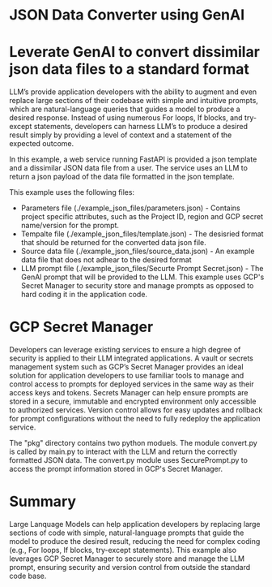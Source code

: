 # JSON Data Converter using GenAI 
# Leverate GenAI to convert dissimilar json data files to a standard format


LLM’s provide application developers with the ability to augment and even replace large sections of their codebase with simple and intuitive prompts, which are natural-language queries that guides a model to produce a desired response. Instead of using numerous For loops, If blocks, and try-except statements, developers can harness LLM’s to produce a desired result simply by providing a level of context and a statement of the expected outcome.

In this example, a web service running FastAPI is provided a json template and a dissimilar JSON data file from a user. The service uses an LLM to return a json payload of the data file formatted in the json template.

This example uses the following files:
- Parameters file (./example_json_files/parameters.json) - Contains project specific attributes, such as the Project ID, region and GCP secret name/version for the prompt.
- Tempalte file (./example_json_files/template.json) - The desisried format that should be returned for the converted data json file.
- Source data file (./example_json_files/source_data.json) - An example data file that does not adhear to the desired format
- LLM prompt file (./example_json_files/Securte Prompt Secret.json) - The GenAI prompt that will be provided to the LLM. This example uses GCP's Secret Manager to security store and manage prompts as opposed to hard coding it in the application code.


# GCP Secret Manager

Developers can leverage existing services to ensure a high degree of security is applied to their LLM integrated applications. A vault or secrets management system such as GCP’s Secret Manager provides an ideal solution for application developers to use familiar tools to manage and control access to prompts for deployed services in the same way as their access keys and tokens. Secrets Manager can help ensure prompts are stored in a secure, immutable and encrypted environment only accessible to authorized services. Version control allows for easy updates and rollback for prompt configurations without the need to fully redeploy the application service. 

The "pkg" directory contains two python moduels. The module convert.py is called by main.py to interact with the LLM and return the correctly formatted JSON data. The convert.py module uses SecurePrompt.py to access the prompt information stored in GCP's Secret Manager.


# Summary

Large Lanquage Models can help application developers by replacing large sections of code with simple, natural-language prompts that guide the model to produce the desired result, reducing the need for complex coding (e.g., For loops, If blocks, try-except statements).
This example also leverages GCP Secret Manager to securely store and manage the LLM prompt, ensuring security and version control from outside the standard code base.

